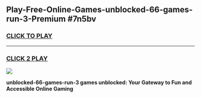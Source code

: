 
## Play-Free-Online-Games-unblocked-66-games-run-3-Premium #7n5bv
<h3>
<a href="https://premium.freeplayer.one?title=unblocked-66-games-run-3&ref=8M">CLICK TO PLAY</a></h3>
<hr>

<h3>
<a href="https://premium.freeplayer.one?title=unblocked-66-games-run-3&ref=8M">CLICK 2 PLAY</a>
  
</h3>

<a href="https://premium.freeplayer.one?title=unblocked-66-games-run-3&ref=8M"><img src="https://clearcache.store/games.png"></a>


**unblocked-66-games-run-3 games unblocked: Your Gateway to Fun and Accessible Online Gaming**
